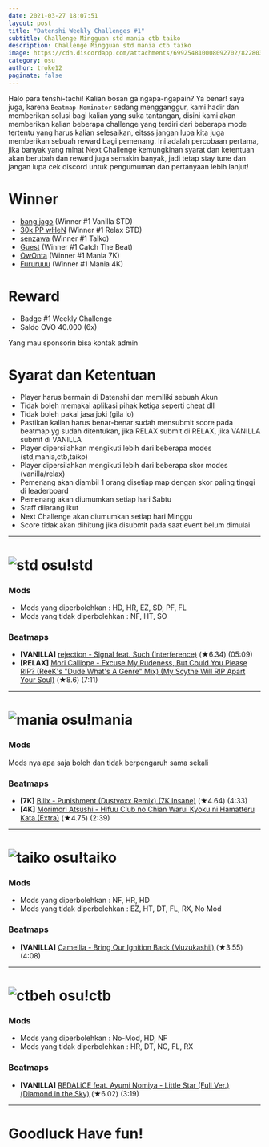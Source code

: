 ```yaml
---
date: 2021-03-27 18:07:51
layout: post
title: "Datenshi Weekly Challenges #1"
subtitle: Challenge Mingguan std mania ctb taiko
description: Challenge Mingguan std mania ctb taiko
image: https://cdn.discordapp.com/attachments/699254810008092702/822803606331326464/1weekly.png
category: osu
author: troke12
paginate: false
---
```

Halo para tenshi-tachi! Kalian bosan ga ngapa-ngapain? Ya benar! saya juga, karena `Beatmap Nominator` sedang mengganggur, kami hadir dan memberikan solusi bagi kalian yang suka tantangan, disini kami akan memberikan kalian beberapa challenge yang terdiri dari beberapa mode tertentu yang harus kalian selesaikan, eitsss jangan lupa kita juga memberikan sebuah reward bagi pemenang. Ini adalah percobaan pertama, jika banyak yang minat Next Challenge kemungkinan syarat dan ketentuan akan berubah dan reward juga semakin banyak, jadi tetap stay tune dan jangan lupa cek discord untuk pengumuman dan pertanyaan lebih lanjut! 

# Winner

* [bang jago](osu.troke.id/u/445) (Winner #1 Vanilla STD)
* [30k PP wHeN](osu.troke.id/u/28) (Winner #1 Relax STD)
* [senzawa](osu.troke.id/u/159) (Winner #1 Taiko)
* [Guest](osu.troke.id/u/29) (Winner #1 Catch The Beat)
* [OwOnta](osu.troke.id/u/49) (Winner #1 Mania 7K)
* [Fururuuu](osu.troke.id/u/246) (Winner #1 Mania 4K)

# Reward

* Badge #1 Weekly Challenge
* Saldo OVO 40.000 (6x)

Yang mau sponsorin bisa kontak admin

# Syarat dan Ketentuan

* Player harus bermain di Datenshi dan memiliki sebuah Akun
* Tidak boleh memakai aplikasi pihak ketiga seperti cheat dll
* Tidak boleh pakai jasa joki (gila lo)
* Pastikan kalian harus benar-benar sudah mensubmit score pada beatmap yg sudah ditentukan, jika RELAX submit di RELAX, jika VANILLA submit di VANILLA
* Player dipersilahkan mengikuti lebih dari beberapa modes (std,mania,ctb,taiko)
* Player dipersilahkan mengikuti lebih dari beberapa skor modes (vanilla/relax)
* Pemenang akan diambil 1 orang disetiap map dengan skor paling tinggi di leaderboard
* Pemenang akan diumumkan setiap hari Sabtu
* Staff dilarang ikut
* Next Challenge akan diumumkan setiap hari Minggu
* Score tidak akan dihitung jika disubmit pada saat event belum dimulai

- - -

# ![std](https://cdn.discordapp.com/attachments/728581754398572546/822872893746577428/mode-osu-small.png) osu!std

### Mods

* Mods yang diperbolehkan : HD, HR, EZ, SD, PF, FL
* Mods yang tidak diperbolehkan : NF, HT, SO

### Beatmaps

* **\[VANILLA]** [rejection - Signal feat. Such (Interference)](https://osu.ppy.sh/beatmapsets/1286349#osu/2670866) (★6.34) (05:09)
* **\[RELAX]** [Mori Calliope - Excuse My Rudeness, But Could You Please RIP? (ReeK's "Dude What's A Genre" Mix) (My Scythe Will RIP Apart Your Soul)](https://osu.ppy.sh/beatmapsets/1296788#osu/2696829) (★8.6) (7:11)

- - -

# ![mania](https://cdn.discordapp.com/attachments/728581754398572546/822872891900035072/mode-mania-small.png) osu!mania

### Mods

Mods nya apa saja boleh dan tidak berpengaruh sama sekali

### Beatmaps

* **\[7K]** [Billx - Punishment (Dustvoxx Remix) (7K Insane)](https://osu.ppy.sh/beatmapsets/1000065#mania/2702174) (★4.64) (4:33)
* **\[4K]** [Morimori Atsushi - Hifuu Club no Chian Warui Kyoku ni Hamatteru Kata (Extra)](https://osu.ppy.sh/beatmapsets/627556#mania/1322407) (★4.75) (2:39)

- - -

# ![taiko](https://cdn.discordapp.com/attachments/728581754398572546/822872896266960928/mode-taiko-small.png) osu!taiko

### Mods

* Mods yang diperbolehkan : NF, HR, HD
* Mods yang tidak diperbolehkan : EZ, HT, DT, FL, RX, No Mod

### Beatmaps

* **\[VANILLA]** [Camellia - Bring Our Ignition Back (Muzukashii)](https://osu.ppy.sh/beatmapsets/1133558#taiko/2459407) (★3.55) (4:08)

- - -

# ![ctbeh](https://cdn.discordapp.com/attachments/728581754398572546/822872889736429638/mode-fruits-small.png) osu!ctb

### Mods

* Mods yang diperbolehkan : No-Mod, HD, NF
* Mods yang tidak diperbolehkan : HR, DT, NC, FL, RX

### Beatmaps

* **\[VANILLA]** [REDALiCE feat. Ayumi Nomiya - Little Star (Full Ver.) (Diamond in the Sky)](https://osu.ppy.sh/beatmapsets/1196484#fruits/2492330) (★6.02) (3:19)

- - -

# Goodluck Have fun!